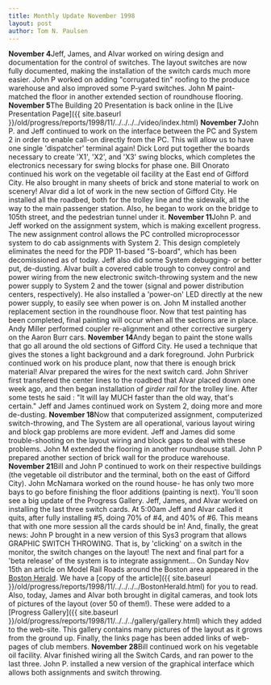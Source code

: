 ```yaml
---
title: Monthly Update November 1998 
layout: post
author: Tom N. Paulsen
---
```




 **November 4**Jeff, James, and Alvar worked on wiring design and documentation for the control of switches. The layout switches are now fully documented, making the installation of the switch cards much more easier. John P worked on adding "corrugated tin" roofing to the produce warehouse and also improved some P\-yard switches. John M paint\-matched the floor in another extended section of roundhouse flooring. **November 5**The Building 20 Presentation is back online in the [Live Presentation Page]({{ site.baseurl }}/old/progress/reports/1998/11/../../../../video/index.html) **November 7**John P. and Jeff continued to work on the interface between the PC and System 2 in order to enable call\-on directly from the PC. This will allow us to have one single 'dispatcher' terminal again! Dick Lord put together the boards necessary to create 'X1', 'X2', and 'X3' swing blocks, which completes the electronics necessary for swing blocks for phase one.  Bill Onorato continued his work on the vegetable oil facility at the East end of Gifford City. He also brought in many sheets of brick and stone material to work on scenery! Alvar did a lot of work in the new section of Gifford City. He installed all the roadbed, both for the trolley line and the sidewalk, all the way to the main passenger station. Also, he began to work on the bridge to 105th street, and the pedestrian tunnel under it. **November 11**John P. and Jeff worked on the assignment system, which is making excellent progress. The new assignment control allows the PC controlled microprocessor system to do cab assignments with System 2\. This design completely eliminates the need for the PDP 11\-based "S\-board", which has been decomissioned as of today. Jeff also did some System debugging\- or better put, de\-dusting.  Alvar built a covered cable trough to convey control and power wiring from the new electronic switch\-throwing system and the new power supply to System 2 and the tower (signal and power distribution centers, respectively). He also installed a 'power\-on' LED directly at the new power supply, to easily see when power is on.  John M installed another replacement section in the roundhouse floor. Now that test painting has been completed, final painting will occur when all the sections are in place. Andy Miller performed coupler re\-alignment and other corrective surgery on the Aaron Burr cars. **November 14**Andy began to paint the stone walls that go all around the old sections of Gifford City. He used a technique that gives the stones a light background and a dark foreground. John Purbrick continued work on his produce plant, now that there is enough brick material!  Alvar prepared the wires for the next switch card. John Shriver first transfered the center lines to the roadbed that Alvar placed down one week ago, and then began installation of *girder rail* for the trolley line. After some tests he said : "It will lay MUCH faster than the old way, that's certain." Jeff and James continued work on System 2, doing more and more de\-dusting. **November 18**Now that computerized assignment, computerized switch\-throwing, and The System are all operational, various layout wiring and block gap problems are more evident. Jeff and James did some trouble\-shooting on the layout wiring and block gaps to deal with these problems. John M extended the flooring in another roundhouse stall. John P prepared another section of brick wall for the produce warehouse. **November 21**Bill and John P continued to work on their respective buildings (the vegetable oil distributor and the terminal, both on the east of Gifford City). John McNamara worked on the round house\- he has only two more bays to go before finishing the floor additions (painting is next).   You'll soon see a big update of the Progress Gallery.   Jeff, James, and Alvar worked on installing the last three switch cards. At 5:00am Jeff and Alvar called it quits, after fully installing \#5, doing 70% of \#4, and 40% of \#6\. This means that with one more session all the cards should be in! And, finally, the great news: John P brought in a new version of this Sys3 program that allows GRAPHIC SWITCH THROWING. That is, by 'clicking' on a switch in the monitor, the switch changes on the layout! The next and final part for a 'beta release' of the system is to integrate assignment...   On Sunday Nov 15th an article on Model Rail Roads around the Boston area appeared in the [Boston Herald](http://www.bostonherald.com/). We have a  [copy of the article]({{ site.baseurl }}/old/progress/reports/1998/11/../../../../BostonHerald.html) for you to read.  Also, today, James and Alvar both brought in digital cameras, and took lots of pictures of the layout (over 50 of them!). These were added to a [Progress Gallery]({{ site.baseurl }}/old/progress/reports/1998/11/../../../gallery/gallery.html) which they added to the web\-site. This gallery contains many pictures of the layout as it grows from the ground up.  Finally, the links page has been added links of web\-pages of club members. **November 28**Bill continued work on his vegetable oil facility. Alvar finished wiring all the Switch Cards, and ran power to the last three. John P. installed a new version of the graphical interface which allows both assignments and switch throwing.   